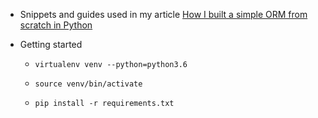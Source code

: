 * Snippets and guides used in my article 
  [How I built a simple ORM from scratch in Python](https://yannick-kiki.medium.com/how-i-built-a-simple-orm-from-scratch-in-python-18b50108cfa3)
  
* Getting started
    * `virtualenv venv --python=python3.6`
    
    * `source venv/bin/activate`
    
    * `pip install -r requirements.txt`

